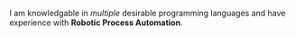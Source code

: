 I am knowledgable in *multiple* desirable programming languages and have experience with **Robotic Process Automation**. 
